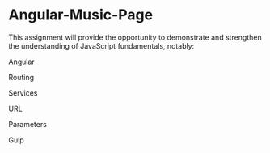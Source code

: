 # Angular-Music-Page
This assignment will provide the opportunity to demonstrate and strengthen the understanding of JavaScript fundamentals, notably:  

Angular 

Routing 

Services

URL 

Parameters 

Gulp
